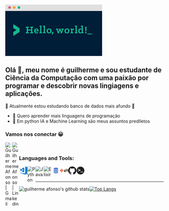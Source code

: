 ![header-image](.//images.png)

## Olá 👋, meu nome é guilherme e sou estudante de Ciência da Computação com uma paixão por programar e descobrir novas lingiagens e aplicações.

 🌱 Atualmente estou estudando banco de dados mais afundo 🤣
* 🎈 Quero aprender mais linguagens de programação 
* 🎉 Em python IA e Machine Learning são meus assuntos prediletos

### Vamos nos conectar 😀

<a href="ch.afonso.gui@gmail.com"><img align="left" alt="Guilherme Afonso | Gmail" width="22px" src="https://img.icons8.com/office/2x/gmail-login.png"/></a>
<a href="https://www.linkedin.com/in/guilhermeafonsoch/"><img align="left" alt="Guilherme Afonso | Linkedin" width="22px" src="https://img.icons8.com/cute-clipart/2x/linkedin.png"/></a>

<br />

### Languages and Tools:

<img align="left" alt="Visual Studio Code" width="26px" src="https://raw.githubusercontent.com/github/explore/80688e429a7d4ef2fca1e82350fe8e3517d3494d/topics/visual-studio-code/visual-studio-code.png" />

<img align="left" alt="Python" width="26px" src="https://img.icons8.com/dusk/2x/python.png" />
<img align="left" alt="Java" width="26px" src="https://img.icons8.com/color/2x/java-coffee-cup-logo.png" />
<img align="left" alt="Elixir" width="26px" src="https://cdn.jsdelivr.net/npm/simple-icons@3.13.0/icons/elixir.svg" />
<img align="left" alt="SQL" width="26px" src="https://raw.githubusercontent.com/github/explore/80688e429a7d4ef2fca1e82350fe8e3517d3494d/topics/sql/sql.png" />
<img align="left" alt="Git" width="26px" src="https://raw.githubusercontent.com/github/explore/80688e429a7d4ef2fca1e82350fe8e3517d3494d/topics/git/git.png"/>
<img align="left" alt="GitHub" width="26px" src="https://raw.githubusercontent.com/github/explore/78df643247d429f6cc873026c0622819ad797942/topics/github/github.png" />
<img align="left" alt="HTML5" width="26px" src="https://raw.githubusercontent.com/github/explore/80688e429a7d4ef2fca1e82350fe8e3517d3494d/topics/terminal/terminal.png" />

<br />
<br />

---

<img align="left" alt="guilherme afonso's github stats" src="https://github-readme-stats.codestackr.vercel.app/api?username=guilhermeafonsoch&show_icons=true&hide_border=true" />

[![Top Langs](https://github-readme-stats.vercel.app/api/top-langs/?username=guilhermeafonsoch&layout=compact)](https://github.com/anuraghazra/github-readme-stats)

